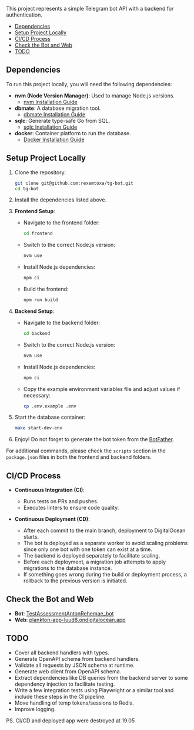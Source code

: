 This project represents a simple Telegram bot API with a backend for authentication.


- [Dependencies](#dependencies)
- [Setup Project Locally](#setup-project-locally)
- [CI/CD Process](#cicd-process)
- [Check the Bot and Web](#check-the-bot-and-web)
- [TODO](#todo)

## Dependencies

To run this project locally, you will need the following dependencies:

- **nvm (Node Version Manager)**: Used to manage Node.js versions.
  - [nvm Installation Guide](https://github.com/nvm-sh/nvm#installing-and-updating)
- **dbmate**: A database migration tool.
  - [dbmate Installation Guide](https://github.com/amacneil/dbmate#installing)
- **sqlc**: Generate type-safe Go from SQL.
  - [sqlc Installation Guide](https://docs.sqlc.dev/en/latest/overview/install.html)
- **docker**: Container platform to run the database.
  - [Docker Installation Guide](https://docs.docker.com/get-docker/)

## Setup Project Locally

1. Clone the repository:
    ```bash
    git clone git@github.com:rexemtoxa/tg-bot.git
    cd tg-bot
    ```

2. Install the dependencies listed above.

3. **Frontend Setup**:
    - Navigate to the frontend folder:
      ```bash
      cd frontend
      ```
    - Switch to the correct Node.js version:
      ```bash
      nvm use
      ```
    - Install Node.js dependencies:
      ```bash
      npm ci
      ```
    - Build the frontend:
      ```bash
      npm run build
      ```

4. **Backend Setup**:
    - Navigate to the backend folder:
      ```bash
      cd backend
      ```
    - Switch to the correct Node.js version:
      ```bash
      nvm use
      ```
    - Install Node.js dependencies:
      ```bash
      npm ci
      ```
    - Copy the example environment variables file and adjust values if necessary:
      ```bash
      cp .env.example .env
      ```

5. Start the database container:
    ```bash
    make start-dev-env
    ```

6. Enjoy! Do not forget to generate the bot token from the [BotFather](https://t.me/BotFather).

For additional commands, please check the `scripts` section in the `package.json` files in both the frontend and backend folders.

## CI/CD Process

- **Continuous Integration (CI)**:
  - Runs tests on PRs and pushes.
  - Executes linters to ensure code quality.

- **Continuous Deployment (CD)**:
  - After each commit to the main branch, deployment to DigitalOcean starts.
  - The bot is deployed as a separate worker to avoid scaling problems since only one bot with one token can exist at a time.
  - The backend is deployed separately to facilitate scaling.
  - Before each deployment, a migration job attempts to apply migrations to the database instance.
  - If something goes wrong during the build or deployment process, a rollback to the previous version is initiated.

## Check the Bot and Web

- **Bot**: [TestAssessmentAntonRehemae_bot](https://t.me/TestAssessmentAntonRehemae_bot)
- **Web**: [plankton-app-luud8.ondigitalocean.app](https://plankton-app-luud8.ondigitalocean.app/)

## TODO

- Cover all backend handlers with types.
- Generate OpenAPI schema from backend handlers.
- Validate all requests by JSON schema at runtime.
- Generate web client from OpenAPI schema.
- Extract dependencies like DB queries from the backend server to some dependency injection to facilitate testing.
- Write a few integration tests using Playwright or a similar tool and include these steps in the CI pipeline.
- Move handling of temp tokens/sessions to Redis.
- Improve logging.

PS. CI/CD and deployed app were destroyed at 19.05
